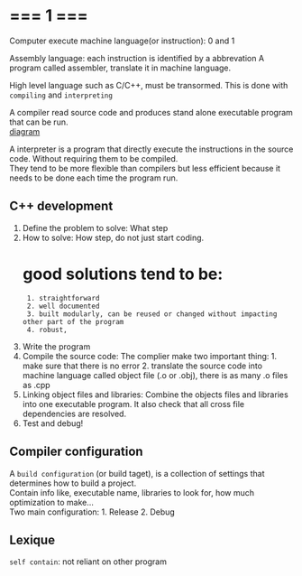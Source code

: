 # === 1 ===

Computer execute machine language(or instruction): 0 and 1

Assembly language: each instruction is identified by a abbrevation 
A program called assembler, translate it in machine language.

High level language such as C/C++, must be transormed. This is done with `compiling` and `interpreting`

A compiler read source code and produces stand alone executable program that can be run.  
[diagram](https://www.learncpp.com/images/CppTutorial/Chapter0/Compiling-min.png?ezimgfmt=rs:521x161/rscb2/ng:webp/ngcb2)

A interpreter is a program that directly execute the instructions in the source code. Without requiring them to be compiled.  
They tend to be more flexible than compilers but less efficient because it needs to be done each time the program run.


## C++ development 

1. Define the problem to solve: What step
2. How to solve: How step, do not just start coding. 
    # good solutions tend to be:
        1. straightforward
        2. well documented
        3. built modularly, can be reused or changed without impacting other part of the program
        4. robust, 
3. Write the program
4. Compile the source code:
    The complier make two important thing:
        1. make sure that there is no error
        2. translate the source code into machine language called object file (.o or .obj), there is as many .o files as .cpp
5. Linking object files and libraries:
    Combine the objects files and libraries into one executable program. It also check that all cross file dependencies are resolved.
6. Test and debug!


## Compiler configuration

A `build configuration` (or build taget), is a collection of settings that determines how to build a project.  
Contain info like, executable name, libraries to look for, how much optimization to make...  
Two main configuration:
    1. Release 
    2. Debug

## Lexique
`self contain`: not reliant on other program 





